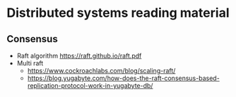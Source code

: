 # Distributed systems reading material 

## Consensus
- Raft algorithm https://raft.github.io/raft.pdf
- Multi raft 
  - https://www.cockroachlabs.com/blog/scaling-raft/
  - https://blog.yugabyte.com/how-does-the-raft-consensus-based-replication-protocol-work-in-yugabyte-db/
